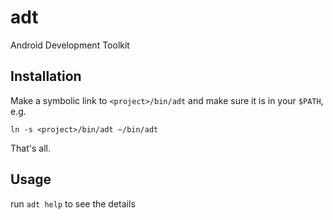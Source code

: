 adt
===

Android Development Toolkit

Installation
------------
Make a symbolic link to `<project>/bin/adt` and make sure it is in your `$PATH`, e.g.

    ln -s <project>/bin/adt ~/bin/adt

That's all.

Usage
-----
run `adt help` to see the details